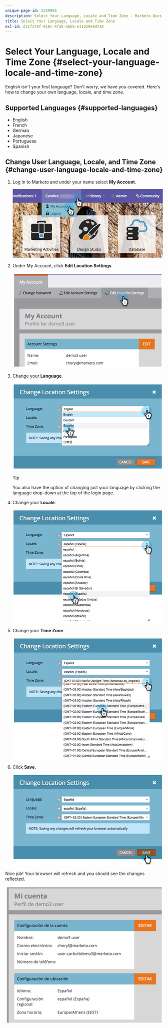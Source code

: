 ```yaml
---
unique-page-id: 2359904
description: Select Your Language, Locale and Time Zone - Marketo Docs - Product Documentation
title: Select Your Language, Locale and Time Zone
exl-id: d11f376f-618c-4fa8-a6b5-e11d29e8d728
---
```

# Select Your Language, Locale and Time Zone {#select-your-language-locale-and-time-zone}

English isn't your first language? Don't worry, we have you covered. Here's how to change your own language, locale, and time zone.

## Supported Languages {#supported-languages}

* English
* French
* German
* Japanese
* Portuguese
* Spanish

## Change User Language, Locale, and Time Zone {#change-user-language-locale-and-time-zone}

1. Log in to Marketo and under your name select **My Account**.

   ![](assets/myaccount.png)

1. Under My Account, click **Edit Location Settings**.

   ![](assets/image2014-9-9-11-3a9-3a47.png)

1. Change your **Language**.

   ![](assets/image2014-9-9-11-3a10-3a4.png)

   >[!TIP]
   >
   >You also have the option of changing just your language by clicking the language drop-down at the top of the login page.

1. Change your **Locale**.

   ![](assets/image2014-9-9-11-3a10-3a29.png)

1. Change your **Time Zone**.

   ![](assets/image2014-9-9-11-3a10-3a56.png)

1. Click **Save**.

   ![](assets/image2014-9-9-11-3a11-3a18.png)

Nice job! Your browser will refresh and you should see the changes reflected.

![](assets/image2014-9-9-11-3a12-3a2.png)
